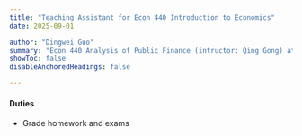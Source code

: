 ```yaml
---
title: "Teaching Assistant for Econ 440 Introduction to Economics"
date: 2025-09-01

author: "Dingwei Guo"
summary: "Econ 440 Analysis of Public Finance (intructor: Qing Gong) at UNC for 2025 Fall." 
showToc: false
disableAnchoredHeadings: false

---
```


#### Duties

+ Grade homework and exams
